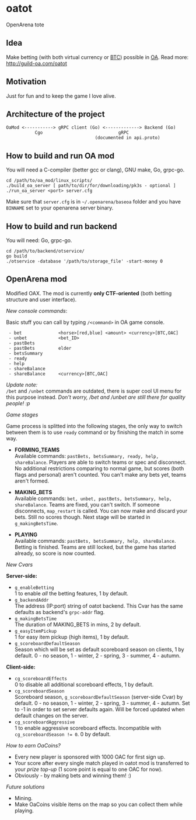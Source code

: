 # oatot
OpenArena tote

## Idea

Make betting (with both virtual currency or [BTC][BTC-link]) possible in [OA][OA-link].
Read more: http://guild-oa.com/oatot

## Motivation

Just for fun and to keep the game I love alive.

## Architecture of the project

```
OaMod <-----------> gRPC client (Go) <-------------> Backend (Go)
           Cgo                             gRPC
                                  (documented in api.proto)
```

## How to build and run OA mod

You will need a C-compiler (better gcc or clang), GNU make, Go, grpc-go.

```
cd /path/to/oa_mod/linux_scripts/
./build_oa_server [ path/to/dir/for/downloading/pk3s - optional ]
./run_oa_server <port> server.cfg
```
Make sure that `server.cfg` is in `~/.openarena/baseoa` folder
and you have `BINNAME` set to your openarena server binary.

## How to build and run backend

You will need: Go, grpc-go.

```
cd /path/to/backend/otservice/
go build
./otservice -database '/path/to/storage_file' -start-money 0
```

## OpenArena mod

Modified OAX. The mod is currently **only CTF-oriented** (both betting structure and user interface).

*New console commands*:

Basic stuff you can call by typing `/<command>` in OA game console.

```
 - bet              <horse>[red,blue] <amount> <currency>[BTC,OAC]
 - unbet            <bet_ID>
 - pastBets
 - pastBets         elder
 - betsSummary
 - ready
 - help
 - shareBalance
 - shareBalance     <currency>[BTC,OAC]
```

*Update note:*<br>
`/bet` and `/unbet` commands are outdated, there is super cool UI menu for this purpose instead.
*Don't worry, /bet and /unbet are still there for quality people! :p*

*Game stages*

Game process is splitted into the following stages, the only way to switch between them
is to use `ready` command or by finishing the match
in some way.

 - **FORMING_TEAMS**<br>
    Available commands: `pastBets, betsSummary, ready, help, shareBalance`.
    Players are able to switch teams or spec and disconnect. No additional restrictions
    comparing to normal game, but scores (both flags and personal) aren't counted.
    You can't make any bets yet, teams aren't formed.

 - **MAKING_BETS**<br>
    Available commands: `bet, unbet, pastBets, betsSummary, help, shareBalance`.
    Teams are fixed, you can't switch. If someone disconnects, `map_restart` is called.
    You can now make and discard your bets. Still no scores though.
    Next stage will be started in `g_makingBetsTime`.

 - **PLAYING**<br>
    Available commands: `pastBets, betsSummary, help, shareBalance`.
    Betting is finished. Teams are still locked, but the game has started already,
    so score is now counted.

*New Cvars*

**Server-side:**<br>
 - `g_enableBetting`<br>
    1 to enable *all* the betting features, 1 by default.
 - `g_backendAddr`<br>
    The address (IP:port) string of oatot backend.
    This Cvar has the same defaults as backend's `grpc-addr` flag.
 - `g_makingBetsTime`<br>
    The duration of MAKING_BETS in mins, 2 by default.
 - `g_easyItemPickup`<br>
    1 for easy item pickup (high items), 1 by default.
 - `g_scoreboardDefaultSeason`<br>
    Season which will be set as default scoreboard season on clients, 1 by default.
    0 - no season, 1 - winter, 2 - spring, 3 - summer, 4 - autumn.

**Client-side:**<br>
 - `cg_scoreboardEffects`<br>
    0 to disable all additional scoreboard effects, 1 by default.
 - `cg_scoreboardSeason`<br>
    Scoreboard season, `g_scoreboardDefaultSeason` (server-side Cvar) by default.
    0 - no season, 1 - winter, 2 - spring, 3 - summer, 4 - autumn.
    Set to -1 in order to set server defaults again.
    Will be forced updated when default changes on the server.
 - `cg_scoreboardAggressive`<br>
    1 to enable aggressive scoreboard effects. Incompatible with `cg_scoreboardSeason != 0`.
    0 by default.

*How to earn OaCoins?*

 - Every new player is sponsored with 1000 OAC for first sign up.
 - Your score after every single match played in oatot mod is transferred to your
    *prize top-up* (1 score point is equal to one OAC for now).
 - Obviously - by making bets and winning them! :)<br>

*Future solutions*
 - Mining.
 - Make OaCoins visible items on the map so you can collect them while playing.

[BTC-link]: https://en.wikipedia.org/wiki/Bitcoin
[OA-link]: https://en.wikipedia.org/wiki/OpenArena
